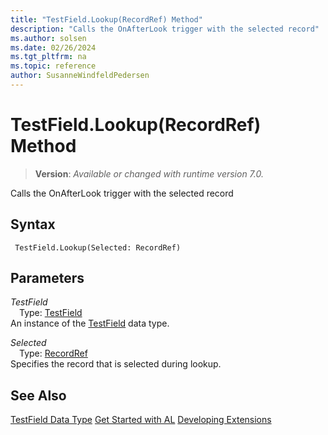 ```yaml
---
title: "TestField.Lookup(RecordRef) Method"
description: "Calls the OnAfterLook trigger with the selected record"
ms.author: solsen
ms.date: 02/26/2024
ms.tgt_pltfrm: na
ms.topic: reference
author: SusanneWindfeldPedersen
---
```

[//]: # (START>DO_NOT_EDIT)
[//]: # (IMPORTANT:Do not edit any of the content between here and the END>DO_NOT_EDIT.)
[//]: # (Any modifications should be made in the .xml files in the ModernDev repo.)
# TestField.Lookup(RecordRef) Method
> **Version**: _Available or changed with runtime version 7.0._

Calls the OnAfterLook trigger with the selected record


## Syntax
```AL
 TestField.Lookup(Selected: RecordRef)
```
## Parameters
*TestField*  
&emsp;Type: [TestField](testfield-data-type.md)  
An instance of the [TestField](testfield-data-type.md) data type.  

*Selected*  
&emsp;Type: [RecordRef](../recordref/recordref-data-type.md)  
Specifies the record that is selected during lookup.  



[//]: # (IMPORTANT: END>DO_NOT_EDIT)
## See Also
[TestField Data Type](testfield-data-type.md)
[Get Started with AL](../../devenv-get-started.md)
[Developing Extensions](../../devenv-dev-overview.md)  